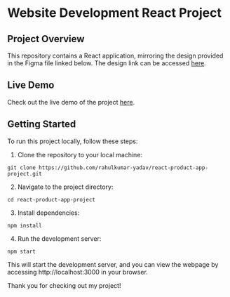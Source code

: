# Website Development React Project

## Project Overview

This repository contains a React application, mirroring the design provided in the Figma file linked below. The design link can be accessed [here](https://www.figma.com/file/5aLPCUKLWbxISQReS6dHsu/NextJs%2FReactJs-Assignment?type=design&node-id=601-10&mode=design).

## Live Demo

Check out the live demo of the project [here](https://react-product-app-project.netlify.app/).

## Getting Started

To run this project locally, follow these steps:

1. Clone the repository to your local machine:

```
git clone https://github.com/rahulkumar-yadav/react-product-app-project.git
```

2. Navigate to the project directory:

```
cd react-product-app-project
```

3. Install dependencies:

```
npm install
```

4. Run the development server:

```
npm start
```

This will start the development server, and you can view the webpage by accessing http://localhost:3000 in your browser.

Thank you for checking out my project!
